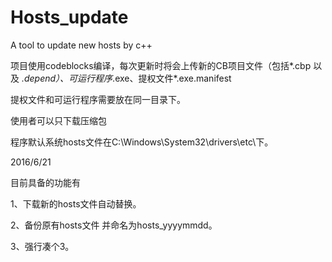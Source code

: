 # Hosts_update
A tool to update new hosts by c++

项目使用codeblocks编译，每次更新时将会上传新的CB项目文件（包括*.cbp 以及 *.depend）、可运行程序*.exe、提权文件*.exe.manifest

提权文件和可运行程序需要放在同一目录下。

使用者可以只下载压缩包

程序默认系统hosts文件在C:\Windows\System32\drivers\etc\下。

2016/6/21

目前具备的功能有

1、下载新的hosts文件自动替换。

2、备份原有hosts文件 并命名为hosts_yyyymmdd。

3、强行凑个3。
